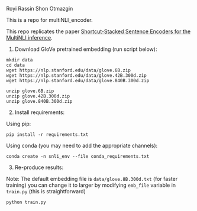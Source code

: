 Royi Rassin
Shon Otmazgin

This is a repo for multiNLI_encoder.

This repo replicates the paper [Shortcut-Stacked Sentence Encoders for the MultiNLI inference](https://arxiv.org/pdf/1708.02312.pdf). 
1. Download GloVe pretrained embedding (run script below):
```
mkdir data
cd data
wget https://nlp.stanford.edu/data/glove.6B.zip
wget https://nlp.stanford.edu/data/glove.42B.300d.zip
wget https://nlp.stanford.edu/data/glove.840B.300d.zip

unzip glove.6B.zip
unzip glove.42B.300d.zip
unzip glove.840B.300d.zip
```

2. Install requirements:

Using pip:
```
pip install -r requirements.txt
```

Using conda (you may need to add the appropriate channels):
```
conda create -n snli_env --file conda_requirements.txt
```

3. Re-produce results:

Note: The default embedding file is ```data/glove.8B.300d.txt``` (for faster training) 
      you can change it to larger by modifying ```emb_file``` variable in ```train.py``` (this is straightforward)
```
python train.py
```
